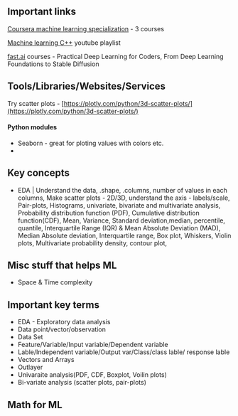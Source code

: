 ## Important links
[Coursera machine learning specialization](https://www.coursera.org/specializations/machine-learning-introduction) - 3 courses

[Machine learning C++](https://www.youtube.com/watch?v=E1K9SZCm0fQ&list=PL79n_WS-sPHKklEvOLiM1K94oJBsGnz71) youtube playlist

[fast.ai](https://www.fast.ai/) courses - Practical Deep Learning for Coders, From Deep Learning Foundations to Stable Diffusion

## Tools/Libraries/Websites/Services
Try scatter plots - [https://plotly.com/python/3d-scatter-plots/](https://plotly.com/python/3d-scatter-plots/)

#### Python modules
- Seaborn - great for ploting values with colors etc.
- 

## Key concepts
- EDA | Understand the data, .shape, .columns, number of values in each columns, Make scatter plots - 2D/3D, understand the axis - labels/scale, Pair-plots, Histograms, univariate, bivariate and multivariate analysis, Probability distribution function (PDF), Cumulative distribution function(CDF), Mean, Variance, Standard deviation,median, percentile, quantile, Interquartile Range (IQR) & Mean Absolute Deviation (MAD), Median Absolute deviation, Interquartile range, Box plot, Whiskers, Violin plots, Multivariate probability density, contour
plot,

## Misc stuff that helps ML
- Space & Time complexity

## Important key terms
* EDA - Exploratory data analysis
* Data point/vector/observation
* Data Set
* Feature/Variable/Input variable/Dependent variable
* Lable/Independent variable/Output var/Class/class lable/ response lable
* Vectors and Arrays
* Outlayer
* Univaraite analysis(PDF, CDF, Boxplot, Voilin plots)
* Bi-variate analysis (scatter plots, pair-plots)

## Math for ML
